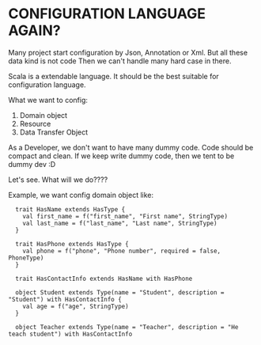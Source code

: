 # CONFIGURATION LANGUAGE AGAIN?

Many project start configuration by Json, Annotation or Xml. But all these data kind is not code
Then we can't handle many hard case in there.

Scala is a extendable language. It should be the best suitable for configuration language.

What we want to config:
1. Domain object
2. Resource
3. Data Transfer Object

As a Developer, we don't want to have many dummy code. Code should be compact and clean. If we keep 
write dummy code, then we tent to be dummy dev :D

Let's see. What will we do????

Example, we want config domain object like:
```aidl
  trait HasName extends HasType {
    val first_name = f("first_name", "First name", StringType)
    val last_name = f("last_name", "Last name", StringType)
  }

  trait HasPhone extends HasType {
    val phone = f("phone", "Phone number", required = false, PhoneType)
  }

  trait HasContactInfo extends HasName with HasPhone

  object Student extends Type(name = "Student", description = "Student") with HasContactInfo {
    val age = f("age", StringType)
  }

  object Teacher extends Type(name = "Teacher", description = "He teach student") with HasContactInfo

```

